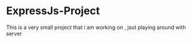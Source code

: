 # ExpressJs-Project

This is a very small project that i am working on , jsut playing around with server
